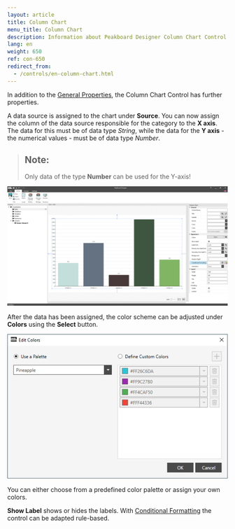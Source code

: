 ```yaml
---
layout: article
title: Column Chart
menu_title: Column Chart
description: Information about Peakboard Designer Column Chart Control.
lang: en
weight: 650
ref: con-650
redirect_from:
  - /controls/en-column-chart.html
---
```

In addition to the [General Properties](https://help.peakboard.com/controls/en-general-properties.html),  the Column Chart Control has further properties.

A data source is assigned to the chart under **Source**.
You can now assign the column of the data source responsible for the category to the **X axis**.
The data for this must be of data type *String*, while the data for the **Y axis** - the numerical values - must be of data type *Number*.

> ## Note:
>
> Only data of the type **Number** can be used for the Y-axis!

![Column Chart](/assets/images/Controls/columnchart/columnchart01.png)

After the data has been assigned, the color scheme can be adjusted under **Colors** using the **Select** button.

![Column Chart Color](/assets/images/Controls/columnchart/columnchart02.png)

You can either choose from a predefined color palette or assign your own colors.

**Show Label** shows or hides the labels.
With [Conditional Formatting](/controls/en-cf.html) the control can be adapted rule-based.